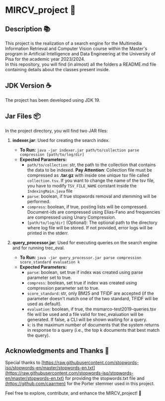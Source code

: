 # MIRCV_project 📃

## Description 📚
This project is the realization of a search engine for the Multimedia Information Retrieval and Computer Vision course within the Master's program in Artificial Intelligence and Data Engineering at the University of Pisa for the academic year 2023/2024. <br> In this repository, you will find (in almost) all the folders a README.md file containing details about the classes present inside.

## JDK Version ☕
The project has been developed using JDK 19.

## Jar Files 📦
In the project directory, you will find two JAR files:

1. **indexer.jar**: Used for creating the search index.
   - **To Run:** `java -jar indexer.jar path/to/collection parse compression [path/to/log/dir]`
   - **Expected Parameters:** 
      -   `path/to/collection`: str, the path to the collection that contains the data to be indexed. **Pay Attention**: Collection file must be compressed as **.tar.gz** with inside one unique tsv file called `collection.tsv`. If you want to change the name of the tsv file, you have to modify `TSV_FILE_NAME` constant inside the `IndexingMain.java` file
      -   `parse`: boolean, if true stopwords removal and stemming will be performed.
      -   `compress`: boolean, if true, posting lists will be compressed. Document-ids are compressed using Elias-Fano and frequencies are compressed using Unary Compression.
      -   `[path/to/log/dir]` (Optional): The optional path to the directory where log file will be stored. If not provided, error logs will be printed in the stderr.

2. **query_processor.jar**: Used for executing queries on the search engine and for running trec_eval.
   - **To Run:** `java -jar query_processor.jar parse compression score_standard evaluation k`
   - **Expected Parameters:** 
      -   `parse`: boolean, set true if index was created using parse parameter set to true.
      -   `compress`: boolean, set true if index was created using compression parameter set to true.
      -   `score_standard`: str, only BM25 and TFIDF are accepted (if the parameter doesn't match one of the two standard, TFIDF will be used as default).
      -   `evaluation`: boolean, if true, the msmarco-test2019-queries.tsv file will be used and a file valid for trec_evaluation will be generated. If false, a CLI will be shown waiting for a query.
      -   `k`:  is the maximum number of documents that the system returns in response to a query (i.e., the top k documents that best match the query).

## Acknowledgments and Thanks 🙌
Special thanks to [https://raw.githubusercontent.com/stopwords-iso/stopwords-en/master/stopwords-en.txt](https://raw.githubusercontent.com/stopwords-iso/stopwords-en/master/stopwords-en.txt) for providing the stopwords.txt file and [(https://github.com/caarmen)](https://github.com/caarmen/porter-stemmer/tree/master) for the Porter stemmer used in this project.

Feel free to explore, contribute, and enhance the MIRCV_project! 🚀
